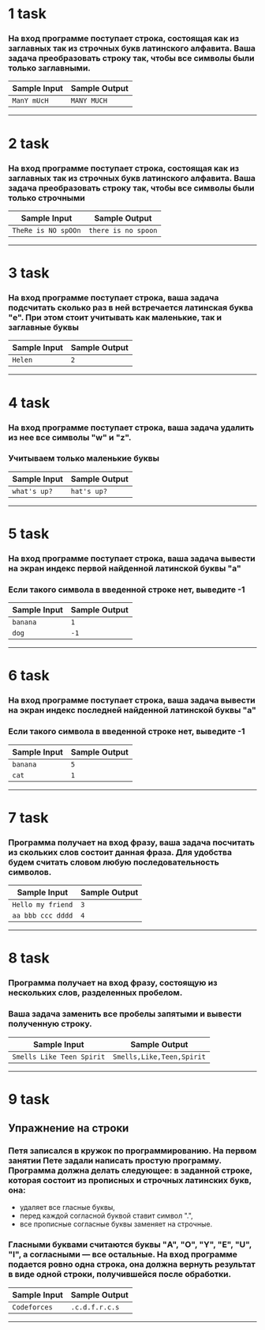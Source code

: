 # 1 task
### На вход программе поступает строка, состоящая как из заглавных так из строчных букв латинского алфавита. Ваша задача преобразовать строку так, чтобы все символы были только заглавными.
| Sample Input | Sample Output |
|--------------|---------------|
| `ManY mUcH`  | `MANY MUCH`   |
___


# 2 task
### На вход программе поступает строка, состоящая как из заглавных так из строчных букв латинского алфавита. Ваша задача преобразовать строку так, чтобы все символы были только строчными
| Sample Input         | Sample Output        |
|----------------------|----------------------|
| `TheRe is NO spOOn`  | `there is no spoon`  |
___


# 3 task
### На вход программе поступает строка, ваша задача подсчитать сколько раз в ней встречается латинская буква "e". При этом стоит учитывать как маленькие, так и заглавные буквы
| Sample Input | Sample Output |
|--------------|---------------|
| `Helen`      | `2`           |
___


# 4 task
### На вход программе поступает строка, ваша задача удалить из нее все символы "w" и "z".

### Учитываем только маленькие буквы
| Sample Input  | Sample Output |
|---------------|---------------|
| `what's up?`  | `hat's up?`   |
___


# 5 task
### На вход программе поступает строка, ваша задача вывести на экран индекс первой найденной латинской буквы "a"

### Если такого символа в введенной строке нет, выведите -1
| Sample Input | Sample Output |
|--------------|---------------|
| `banana`     | `1`           |
| `dog`        | `-1`          |
___


# 6 task
### На вход программе поступает строка, ваша задача вывести на экран индекс последней найденной латинской буквы "a"

### Если такого символа в введенной строке нет, выведите -1
| Sample Input | Sample Output |
|--------------|---------------|
| `banana`     | `5`           |
| `cat`        | `1`           |
___


# 7 task
### Программа получает на вход фразу, ваша задача посчитать из скольких слов состоит данная фраза. Для удобства будем считать словом любую последовательность символов.
| Sample Input       | Sample Output |
|--------------------|---------------|
| `Hello my friend`  | `3`           |
| `aa bbb ccc dddd`  | `4`           |
___


# 8 task
### Программа получает на вход фразу, состоящую из нескольких слов, разделенных пробелом.

### Ваша задача заменить все пробелы запятыми и вывести полученную строку.
| Sample Input               | Sample Output              |
|----------------------------|----------------------------|
| `Smells Like Teen Spirit`  | `Smells,Like,Teen,Spirit`  |
___


# 9 task
## Упражнение на строки
### Петя записался в кружок по программированию. На первом занятии Пете задали написать простую программу. Программа должна делать следующее: в заданной строке, которая состоит из прописных и строчных латинских букв, она:

* удаляет все гласные буквы,
* перед каждой согласной буквой ставит символ ".",
* все прописные согласные буквы заменяет на строчные.
### Гласными буквами считаются буквы "A", "O", "Y", "E", "U", "I", а согласными — все остальные. На вход программе подается ровно одна строка, она должна вернуть результат в виде одной строки, получившейся после обработки.
| Sample Input  | Sample Output   |
|---------------|-----------------|
| `Codeforces`  | `.c.d.f.r.c.s`  |
___

